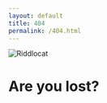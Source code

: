 ```yaml
---
layout: default
title: 404
permalink: /404.html
---
```

![Riddlocat](/curatedMetagenomicData/assets/img/riddlocat.png)
<h1 class="centered">Are you lost?</h1>
